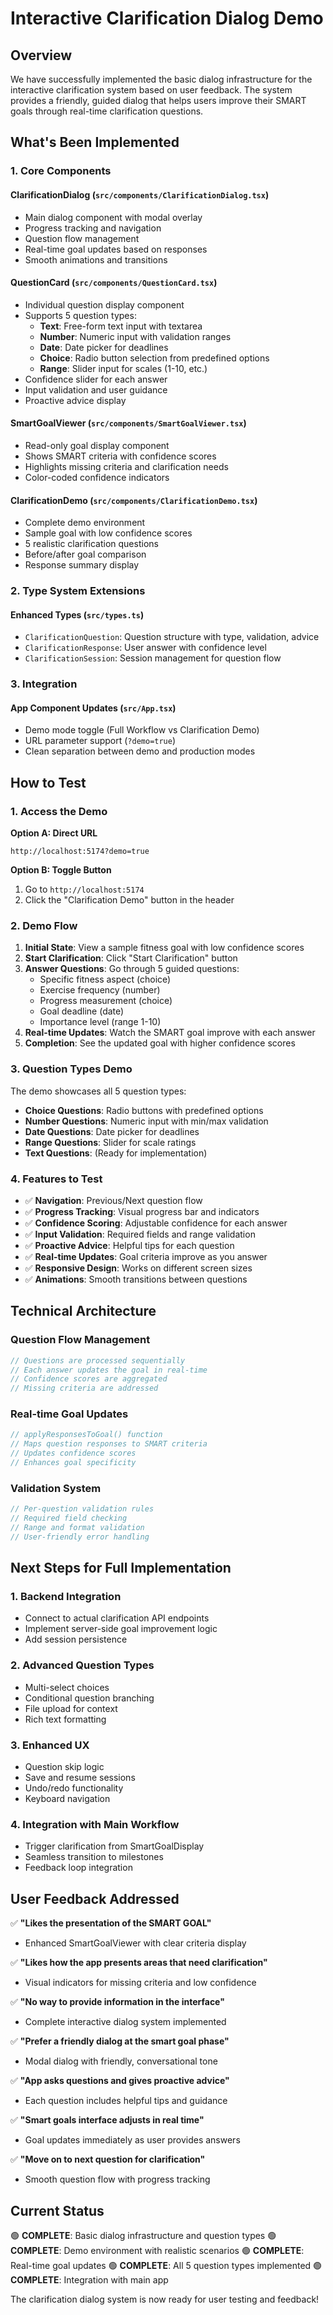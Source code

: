 # Interactive Clarification Dialog Demo

## Overview

We have successfully implemented the basic dialog infrastructure for the interactive clarification system based on user feedback. The system provides a friendly, guided dialog that helps users improve their SMART goals through real-time clarification questions.

## What's Been Implemented

### 1. Core Components

#### **ClarificationDialog** (`src/components/ClarificationDialog.tsx`)
- Main dialog component with modal overlay
- Progress tracking and navigation
- Question flow management
- Real-time goal updates based on responses
- Smooth animations and transitions

#### **QuestionCard** (`src/components/QuestionCard.tsx`)
- Individual question display component
- Supports 5 question types:
  - **Text**: Free-form text input with textarea
  - **Number**: Numeric input with validation ranges
  - **Date**: Date picker for deadlines
  - **Choice**: Radio button selection from predefined options
  - **Range**: Slider input for scales (1-10, etc.)
- Confidence slider for each answer
- Input validation and user guidance
- Proactive advice display

#### **SmartGoalViewer** (`src/components/SmartGoalViewer.tsx`)
- Read-only goal display component
- Shows SMART criteria with confidence scores
- Highlights missing criteria and clarification needs
- Color-coded confidence indicators

#### **ClarificationDemo** (`src/components/ClarificationDemo.tsx`)
- Complete demo environment
- Sample goal with low confidence scores
- 5 realistic clarification questions
- Before/after goal comparison
- Response summary display

### 2. Type System Extensions

#### **Enhanced Types** (`src/types.ts`)
- `ClarificationQuestion`: Question structure with type, validation, advice
- `ClarificationResponse`: User answer with confidence level
- `ClarificationSession`: Session management for question flow

### 3. Integration

#### **App Component Updates** (`src/App.tsx`)
- Demo mode toggle (Full Workflow vs Clarification Demo)
- URL parameter support (`?demo=true`)
- Clean separation between demo and production modes

## How to Test

### 1. Access the Demo

**Option A: Direct URL**
```
http://localhost:5174?demo=true
```

**Option B: Toggle Button**
1. Go to `http://localhost:5174`
2. Click the "Clarification Demo" button in the header

### 2. Demo Flow

1. **Initial State**: View a sample fitness goal with low confidence scores
2. **Start Clarification**: Click "Start Clarification" button
3. **Answer Questions**: Go through 5 guided questions:
   - Specific fitness aspect (choice)
   - Exercise frequency (number)
   - Progress measurement (choice)
   - Goal deadline (date)
   - Importance level (range 1-10)
4. **Real-time Updates**: Watch the SMART goal improve with each answer
5. **Completion**: See the updated goal with higher confidence scores

### 3. Question Types Demo

The demo showcases all 5 question types:

- **Choice Questions**: Radio buttons with predefined options
- **Number Questions**: Numeric input with min/max validation
- **Date Questions**: Date picker for deadlines
- **Range Questions**: Slider for scale ratings
- **Text Questions**: (Ready for implementation)

### 4. Features to Test

- ✅ **Navigation**: Previous/Next question flow
- ✅ **Progress Tracking**: Visual progress bar and indicators
- ✅ **Confidence Scoring**: Adjustable confidence for each answer
- ✅ **Input Validation**: Required fields and range validation
- ✅ **Proactive Advice**: Helpful tips for each question
- ✅ **Real-time Updates**: Goal criteria improve as you answer
- ✅ **Responsive Design**: Works on different screen sizes
- ✅ **Animations**: Smooth transitions between questions

## Technical Architecture

### Question Flow Management
```typescript
// Questions are processed sequentially
// Each answer updates the goal in real-time
// Confidence scores are aggregated
// Missing criteria are addressed
```

### Real-time Goal Updates
```typescript
// applyResponsesToGoal() function
// Maps question responses to SMART criteria
// Updates confidence scores
// Enhances goal specificity
```

### Validation System
```typescript
// Per-question validation rules
// Required field checking
// Range and format validation
// User-friendly error handling
```

## Next Steps for Full Implementation

### 1. Backend Integration
- Connect to actual clarification API endpoints
- Implement server-side goal improvement logic
- Add session persistence

### 2. Advanced Question Types
- Multi-select choices
- Conditional question branching
- File upload for context
- Rich text formatting

### 3. Enhanced UX
- Question skip logic
- Save and resume sessions
- Undo/redo functionality
- Keyboard navigation

### 4. Integration with Main Workflow
- Trigger clarification from SmartGoalDisplay
- Seamless transition to milestones
- Feedback loop integration

## User Feedback Addressed

✅ **"Likes the presentation of the SMART GOAL"**
- Enhanced SmartGoalViewer with clear criteria display

✅ **"Likes how the app presents areas that need clarification"**
- Visual indicators for missing criteria and low confidence

✅ **"No way to provide information in the interface"**
- Complete interactive dialog system implemented

✅ **"Prefer a friendly dialog at the smart goal phase"**
- Modal dialog with friendly, conversational tone

✅ **"App asks questions and gives proactive advice"**
- Each question includes helpful tips and guidance

✅ **"Smart goals interface adjusts in real time"**
- Goal updates immediately as user provides answers

✅ **"Move on to next question for clarification"**
- Smooth question flow with progress tracking

## Current Status

🟢 **COMPLETE**: Basic dialog infrastructure and question types
🟢 **COMPLETE**: Demo environment with realistic scenarios
🟢 **COMPLETE**: Real-time goal updates
🟢 **COMPLETE**: All 5 question types implemented
🟢 **COMPLETE**: Integration with main app

The clarification dialog system is now ready for user testing and feedback!